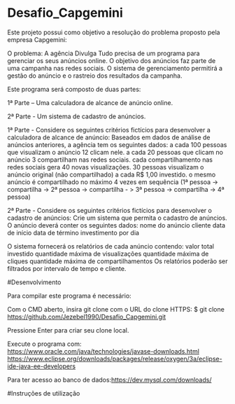 # Desafio_Capgemini

Este projeto possui como objetivo a resolução do problema proposto pela empresa Capgemini:

O problema: A agência Divulga Tudo precisa de um programa para gerenciar os seus anúncios online. O objetivo dos anúncios faz parte de uma campanha nas redes sociais. O sistema de gerenciamento permitirá a gestão do anúncio e o rastreio dos resultados da campanha.

Este programa será composto de duas partes:

1ª Parte – Uma calculadora de alcance de anúncio online.

2ª Parte - Um sistema de cadastro de anúncios.

1ª Parte - Considere os seguintes critérios fictícios para desenvolver a calculadora de alcance de anúncio: Baseados em dados de análise de anúncios anteriores, a agência tem os seguintes dados: a cada 100 pessoas que visualizam o anúncio 12 clicam nele. a cada 20 pessoas que clicam no anúncio 3 compartilham nas redes sociais. cada compartilhamento nas redes sociais gera 40 novas visualizações. 30 pessoas visualizam o anúncio original (não compartilhado) a cada R$ 1,00 investido. o mesmo anúncio é compartilhado no máximo 4 vezes em sequência (1ª pessoa -> compartilha -> 2ª pessoa -> compartilha - > 3ª pessoa -> compartilha -> 4ª pessoa)

2ª Parte - Considere os seguintes critérios fictícios para desenvolver o cadastro de anúncios: Crie um sistema que permita o cadastro de anúncios. O anúncio deverá conter os seguintes dados: nome do anúncio cliente data de início data de término investimento por dia

O sistema fornecerá os relatórios de cada anúncio contendo: valor total investido quantidade máxima de visualizações quantidade máxima de cliques quantidade máxima de compartilhamentos Os relatórios poderão ser filtrados por intervalo de tempo e cliente.

#Desenvolvimento

Para compilar este programa é necessário: 

Com o CMD aberto, insira git clone com o URL do clone HTTPS:
$ git clone https://github.com/Jezebel1990/Desafio_Capgemini.git

Pressione Enter para criar seu clone local.

Execute o programa com:
https://www.oracle.com/java/technologies/javase-downloads.html
https://www.eclipse.org/downloads/packages/release/oxygen/3a/eclipse-ide-java-ee-developers

Para ter acesso ao banco de dados:https://dev.mysql.com/downloads/

#Instruções de utilização
